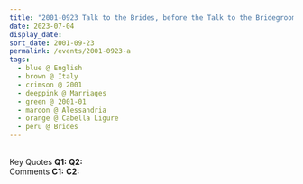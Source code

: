```yaml
---
title: "2001-0923 Talk to the Brides, before the Talk to the Bridegrooms before the Marriages Ceremony, the day after Śhrī Gaṇeśha Pūjā, Reception Hall, Palazzo Doria, Cabella Ligure, Alessandria, Italy"
date: 2023-07-04
display_date: 
sort_date: 2001-09-23
permalink: /events/2001-0923-a
tags:
  - blue @ English
  - brown @ Italy
  - crimson @ 2001
  - deeppink @ Marriages
  - green @ 2001-01
  - maroon @ Alessandria
  - orange @ Cabella Ligure
  - peru @ Brides
---
```


<br>

<wave-list>
  <list-title color="DarkSeaGreen" width="55">Key Quotes</list-title>
  <list-item color="BlanchedAlmond" width="280"><b>Q1:</b> <i></i></list-item>
  <list-item color="Lavender" width="280"><b>Q2:</b> <i></i></list-item>
</wave-list>

<br>

<wave-list>
  <list-title color="DarkSeaGreen" width="55">Comments</list-title>
  <list-item color="BlanchedAlmond" width="280"><b>C1:</b> <i></i></list-item>
  <list-item color="Lavender" width="280"><b>C2:</b> <i></i></list-item>
</wave-list>